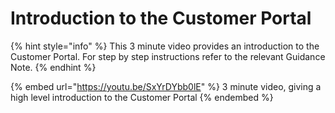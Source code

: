 # Introduction to the Customer Portal

{% hint style="info" %}
This 3 minute video provides an introduction to the Customer Portal.  For step by step instructions refer to the relevant Guidance Note.
{% endhint %}



{% embed url="https://youtu.be/SxYrDYbb0lE" %}
3 minute video, giving a high level introduction to the Customer Portal
{% endembed %}
